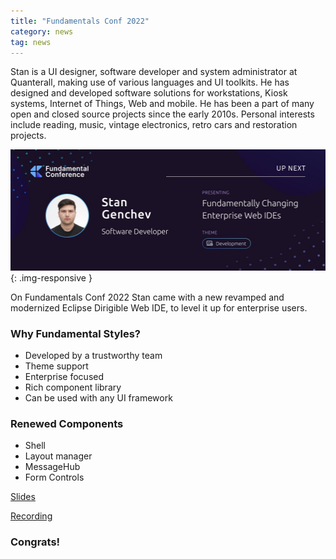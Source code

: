 ```yaml
---
title: "Fundamentals Conf 2022"
category: news
tag: news
---
```


Stan is a UI designer, software developer and system administrator at Quanterall, making use of various languages and UI toolkits. He has designed and developed software solutions for workstations, Kiosk systems, Internet of Things, Web and mobile. He has been a part of many open and closed source projects since the early 2010s. Personal interests include reading, music, vintage electronics, retro cars and restoration projects.

![Conference](Stan_FundamentalsConf_2022.jpeg){: .img-responsive }

On Fundamentals Conf 2022 Stan came with a new revamped and modernized Eclipse Dirigible Web IDE, to level it up for enterprise users.

### Why Fundamental Styles?

* Developed by a trustworthy team
* Theme support
* Enterprise focused
* Rich component library
* Can be used with any UI framework

### Renewed Components

* Shell
* Layout manager
* MessageHub
* Form Controls

[Slides](Fundamentally-Changing-Enterprise-Web-IDEs.pdf)

[Recording](https://www.youtube.com/watch?v=ZnXSchQhWT4)

### Congrats!
